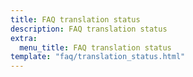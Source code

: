 ```yaml
---
title: FAQ translation status
description: FAQ translation status
extra:
  menu_title: FAQ translation status
template: "faq/translation_status.html"
---
```

